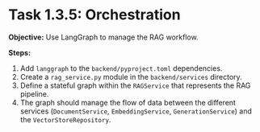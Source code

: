 # Task 1.3.5: Orchestration

**Objective:** Use LangGraph to manage the RAG workflow.

**Steps:**

1.  Add `langgraph` to the `backend/pyproject.toml` dependencies.
2.  Create a `rag_service.py` module in the `backend/services` directory.
3.  Define a stateful graph within the `RAGService` that represents the RAG pipeline.
4.  The graph should manage the flow of data between the different services (`DocumentService`, `EmbeddingService`, `GenerationService`) and the `VectorStoreRepository`.